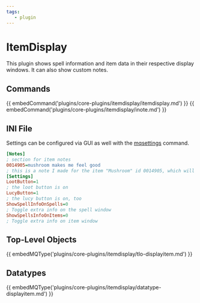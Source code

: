 ```yaml
---
tags:
   - plugin
---
```

# ItemDisplay

This plugin shows spell information and item data in their respective display windows. It can also show custom notes. 

## Commands

{{ embedCommand('plugins/core-plugins/itemdisplay/itemdisplay.md') }}
{{ embedCommand('plugins/core-plugins/itemdisplay/inote.md') }}

## INI File

Settings can be configured via GUI as well with the [mqsettings](../../../reference/commands/mqsettings.md) command.

```ini
[Notes]
; section for item notes
0014905=mushroom makes me feel good
; this is a note I made for the item "Mushroom" id 0014905, which will appear in the item display window. It's helpful to remember this fact! 
[Settings]
LootButton=1
; the loot button is on
LucyButton=1
; the lucy button is on, too
ShowSpellInfoOnSpells=0
; Toggle extra info on the spell window
ShowSpellsInfoOnItems=0
; Toggle extra info on item window
```

## Top-Level Objects

{{ embedMQType('plugins/core-plugins/itemdisplay/tlo-displayitem.md') }}

## Datatypes

{{ embedMQType('plugins/core-plugins/itemdisplay/datatype-displayitem.md') }}
